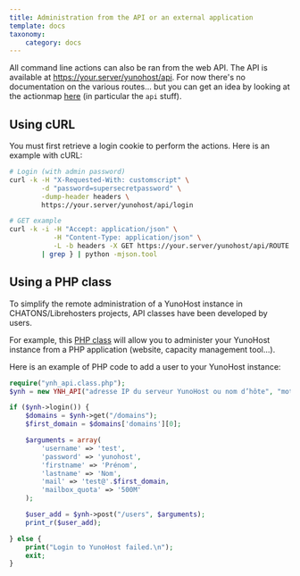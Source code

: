 ```yaml
---
title: Administration from the API or an external application
template: docs
taxonomy:
    category: docs
---
```


All command line actions can also be ran from the web API. The API is available at https://your.server/yunohost/api. For now there's no documentation on the various routes... but you can get an idea by looking at the actionmap [here](https://github.com/YunoHost/yunohost/blob/stretch-unstable/data/actionsmap/yunohost.yml) (in particular the `api` stuff).

## Using cURL

You must first retrieve a login cookie to perform the actions. Here is an example with cURL:

```bash
# Login (with admin password)
curl -k -H "X-Requested-With: customscript" \
        -d "password=supersecretpassword" \
        -dump-header headers \
        https://your.server/yunohost/api/login

# GET example
curl -k -i -H "Accept: application/json" \
           -H "Content-Type: application/json" \
           -L -b headers -X GET https://your.server/yunohost/api/ROUTE \
        | grep } | python -mjson.tool
```

## Using a PHP class

To simplify the remote administration of a YunoHost instance in CHATONS/Librehosters projects, API classes have been developed by users.

For example, this [PHP class](https://github.com/scith/yunohost-api-php) will allow you to administer your YunoHost instance from a PHP application (website, capacity management tool...).

Here is an example of PHP code to add a user to your YunoHost instance:

```php 
require("ynh_api.class.php");
$ynh = new YNH_API("adresse IP du serveur YunoHost ou nom d’hôte", "mot de passe administrateur");

if ($ynh->login()) {
    $domains = $ynh->get("/domains");
    $first_domain = $domains['domains'][0];

    $arguments = array(
        'username' => 'test',
        'password' => 'yunohost', 
        'firstname' => 'Prénom',
        'lastname' => 'Nom',
        'mail' => 'test@'.$first_domain,
        'mailbox_quota' => '500M'
    );

    $user_add = $ynh->post("/users", $arguments);
    print_r($user_add);

} else {
    print("Login to YunoHost failed.\n");
    exit;
}
```
